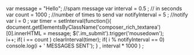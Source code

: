 var message = "Hello"; //spam message 
var interval = 0.5  ; // in seconds 
var count = 1000 ; //number of times to send
var notifyInterval = 5 ; //notify 
var i = 0 ;
var timer = setInterval(function(){
	document.getElementsByClassName('composer_rich_textarea')[0].innerHTML = message;
	$('.im_submit').trigger('mousedown');	
	i++;
	if( i  == count )
	clearInterval(timer);
	if( i % notifyInterval == 0)
	console.log(i + ' MESSAGES SENT');
} , interval * 1000 ) ;

